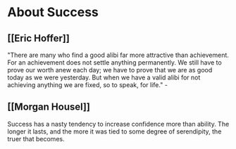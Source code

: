 # About Success

## [[Eric Hoffer]]
"There are many who find a good alibi far more attractive than achievement. For an achievement does not settle anything permanently. We still have to prove our worth anew each day; we have to prove that we are as good today as we were yesterday. But when we have a valid alibi for not achieving anything we are fixed, so to speak, for life." - 

## [[Morgan Housel]]
Success has a nasty tendency to increase confidence more than ability. The longer it lasts, and the more it was tied to some degree of serendipity, the truer that becomes.
